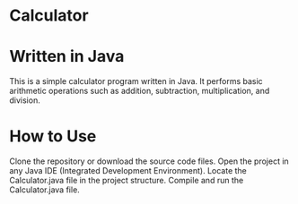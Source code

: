 # Calculator
# Written in Java
This is a simple calculator program written in Java. It performs basic arithmetic operations such as addition, subtraction, multiplication, and division.

# How to Use

Clone the repository or download the source code files.
Open the project in any Java IDE (Integrated Development Environment).
Locate the Calculator.java file in the project structure.
Compile and run the Calculator.java file.
